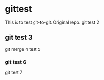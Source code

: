 # gittest

This is to test git-to-git.
Original repo.
git test 2 

## git test 3
git merge 4
test 5

### git test 6

git test 7

